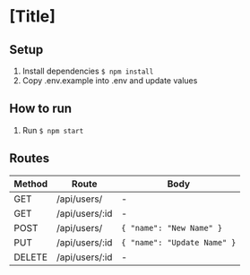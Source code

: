 # [Title]

## Setup

1. Install dependencies `$ npm install`
2. Copy .env.example into .env and update values

## How to run

1. Run `$ npm start`

## Routes

| Method | Route          | Body                        |
| ------ | -------------- | --------------------------- |
| GET    | /api/users/    | -                           |
| GET    | /api/users/:id | -                           |
| POST   | /api/users/    | `{ "name": "New Name" }`    |
| PUT    | /api/users/:id | `{ "name": "Update Name" }` |
| DELETE | /api/users/:id | -                           |

